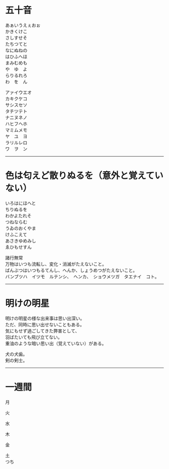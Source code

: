# 五十音
あぁいうえぇおぉ  
かきくけこ  
さしすせそ  
たちつてと  
なにぬねの  
はひふへほ  
まみむめも  
や　ゆ　よ  
らりるれろ  
わ　を　ん  
  
アァイウエオ  
カキクケコ  
サシスセソ  
タチツテト  
ナニヌネノ  
ハヒフヘホ  
マミムメモ  
ヤ　ユ　ヨ  
ラリルレロ  
ワ　ヲ　ン  
  
---

# 色は匂えど散りぬるを（意外と覚えていない）  
  
いろはにほへと  
ちりぬるを  
わかよたれそ  
つねならむ  
うゐのおくやま  
けふこえて  
あさきゆめみし  
ゑひもせすん  
  
諸行無常  
万物はいつも流転し、変化・消滅がたえないこと。  
ばんぶつはいつもるてんし、へんか、しょうめつがたえないこと。  
バンブツハ　イツモ　ルテンシ、　ヘンカ、　ショウメツガ　タエナイ　コト。
  
---

# 明けの明星  
  
明けの明星の様な出来事は思い出深い。  
ただ、同時に思い出せないこともある。  
気にもせず過ごしてきた弊害として、  
羽ばたいても飛び立てない。  
重油のような暗い思い出（覚えていない）がある。  
  
犬の犬歯。  
剣の剣士。  
  
---

# 一週間
  
月  
  
火  
  
水  
  
木  
  
金  
  
土  
つち  
